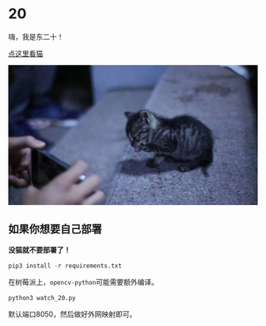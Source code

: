 # 20

嗨，我是东二十！

[点这里看猫]()

![20](resources/20.jpg)

## 如果你想要自己部署

**没猫就不要部署了！**

```python
pip3 install -r requirements.txt
```

在树莓派上，`opencv-python`可能需要额外编译。

```python
python3 watch_20.py
```

默认端口8050，然后做好外网映射即可。
